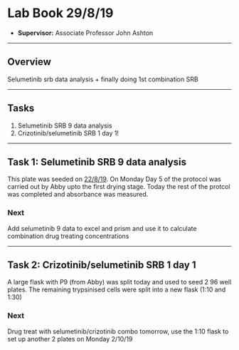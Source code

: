 # Lab Book 29/8/19
- **Supervisor:** Associate Professor John Ashton
------------------------------------------------------------------
## Overview

Selumetinib srb data analysis + finally doing 1st combination SRB

------------------------------------------------------------------
## Tasks

1. Selumetinib SRB 9 data analysis
2. Crizotinib/selumetinib SRB 1 day 1!

------------------------------------------------------------------
## Task 1: Selumetinib SRB 9 data analysis

This plate was seeded on [22/8/19](../Daily_lab_book/LB_19-08-22.md). On Monday Day 5 of the protocol was carried out by Abby upto the first drying stage. Today the rest of the protcol was completed and absorbance was measured.



### Next
Add selumetinib 9 data to excel and prism and use it to calculate combination drug treating concentrations

------------------------------------------------------------------
## Task 2: Crizotinib/selumetinib SRB 1 day 1

A large flask with P9 (from Abby) was split today and used to seed 2 96 well plates. The remaining trypsinised cells were split into a new flask (1:10 and 1:30)

### Next
Drug treat with selumetinib/crizotinib combo tomorrow, use the 1:10 flask to set up another 2 plates on Monday 2/10/19
